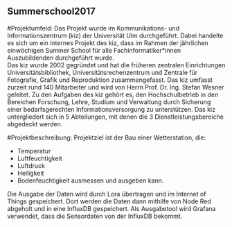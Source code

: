 ## Summerschool2017


#Projektumfeld:
Das Projekt wurde im Kommunikations- und Informationszentrum (kiz) der Universität Ulm durchgeführt. 
Dabei handelte es sich um ein internes Projekt des kiz, dass im Rahmen der jährlichen einwöchigen Summer School für alle Fachinformatiker*innen Auszubildenden durchgeführt wurde.  
Das kiz wurde 2002 gegründet und hat die früheren zentralen Einrichtungen Universitätsbibliothek, Universitätsrechenzentrum und Zentrale für Fotografie, 
Grafik und Reproduktion zusammengefasst. Das kiz umfasst zurzeit rund 140 Mitarbeiter und wird von Herrn Prof. Dr. Ing. Stefan Wesner geleitet. 
Zu den Aufgaben des kiz gehört es, den Hochschulbetrieb in den Bereichen Forschung, Lehre, Studium und Verwaltung durch Sicherung einer 
bedarfsgerechten Informationsversorgung zu unterstützen.
Das kiz untergliedert sich in 5 Abteilungen, mit denen die 3 Dienstleistungsbereiche abgedeckt werden.


#Projektbeschreibung:
Projektziel ist der Bau einer Wetterstation, die:
- Temperatur
- Luftfeuchtigkeit
- Luftdruck
- Helligkeit
- Bodenfeuchtigkeit 
ausmessen und ausgeben kann.
 
Die Ausgabe der Daten wird durch Lora übertragen und im Internet of Things gespeichert. 
Dort werden die Daten dann mithilfe von Node Red abgeholt und in eine InfluxDB gespeichert. 
Als Ausgabetool wird Grafana verwendet, dass die Sensordaten von der InfluxDB bekommt. 